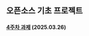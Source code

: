 ## 오픈소스 기초 프로젝트

#### [4주차 과제](https://github.com/SEOYUNJE/cbnu_open_source_basic_homework/blob/main/4%EC%A3%BC%EC%B0%A8%20%EA%B3%BC%EC%A0%9C.py) (2025.03.26)
